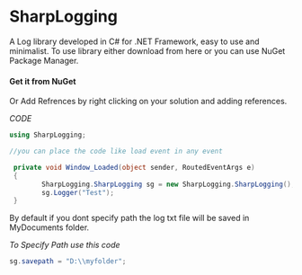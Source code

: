 # SharpLogging
A Log library developed in C# for .NET Framework, easy to use and minimalist.
To use library either download from here or you can use NuGet Package Manager.

#### Get it from NuGet

Or Add Refrences by right clicking on your solution and adding references.

_CODE_
```csharp
using SharpLogging;

//you can place the code like load event in any event

 private void Window_Loaded(object sender, RoutedEventArgs e)
 {
        SharpLogging.SharpLogging sg = new SharpLogging.SharpLogging();
        sg.Logger("Test");
 }

```

By default if you dont specify path the log txt file will be saved in MyDocuments folder.

*To Specify Path use this code*
```csharp
sg.savepath = "D:\\myfolder";
```
